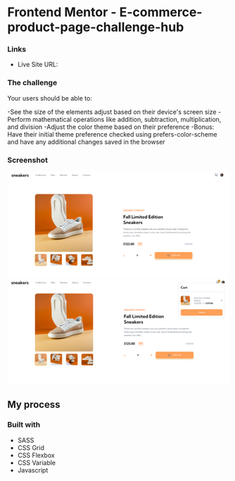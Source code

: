 # Frontend Mentor - E-commerce-product-page-challenge-hub

### Links

- Live Site URL: 



### The challenge

Your users should be able to:

-See the size of the elements adjust based on their device's screen size
-Perform mathematical operations like addition, subtraction, multiplication, and division
-Adjust the color theme based on their preference
-Bonus: Have their initial theme preference checked using prefers-color-scheme and have any additional changes saved in the browser

### Screenshot
![ecommerce1](https://github.com/zulfikar321/E-commerce-product-page-challenge-hub/blob/main/ScreenSchot/Ecommerce1.png?raw=true)
![ecommerce2](https://github.com/zulfikar321/E-commerce-product-page-challenge-hub/blob/main/ScreenSchot/Ecommerce2.png?raw=true)



## My process

### Built with
- SASS
- CSS Grid
- CSS Flexbox
- CSS Variable
- Javascript
